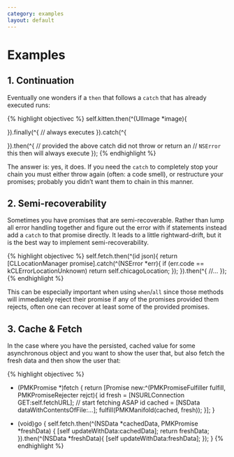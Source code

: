 ```yaml
---
category: examples
layout: default
---
```


#  Examples

## 1. Continuation

Eventually one wonders if a `then` that follows a `catch` that has already executed runs:

{% highlight objectivec %}
self.kitten.then(^(UIImage *image){
    
}).finally(^{
    // always executes
}).catch(^{
    
}).then(^{
    // provided the above catch did not throw or return an
    // `NSError` this then will always execute
});
{% endhighlight %}

The answer is: yes, it does. If you need the `catch` to completely stop your chain you must either throw again (often: a code smell), or restructure your promises; probably you didn’t want them to chain in this manner.


## 2. Semi-recoverability

Sometimes you have promises that are semi-recoverable. Rather than lump all error handling together and figure out the error with if statements instead add a `catch` to that promise directly. It leads to a little rightward-drift, but it is the best way to implement semi-recoverability.

{% highlight objectivec %}
self.fetch.then(^(id json){
    return [CLLocationManager promise].catch(^(NSError *err){
        if (err.code == kCLErrorLocationUnknown)
            return self.chicagoLocation;
    });
}).then(^{
    //…
});
{% endhighlight %}

This can be especially important when using `when`/`all` since those methods will immediately reject their promise if any of the promises provided them rejects, often one can recover at least some of the provided promises.


## 3. Cache & Fetch

In the case where you have the persisted, cached value for some asynchronous object and you want to show the user that, but also fetch the fresh data and then show the user that:

{% highlight objectivec %}
- (PMKPromise *)fetch {
    return [Promise new:^(PMKPromiseFulfiller fulfill, PMKPromiseRejecter rejct){
        id fresh = [NSURLConnection GET:self.fetchURL];  // start fetching ASAP
        id cached = [NSData dataWithContentsOfFile:…];
        fulfill(PMKManifold(cached, fresh));
    }];
}

- (void)go {
    self.fetch.then(^(NSData *cachedData, PMKPromise *freshData) {
        [self updateWithData:cachedData];
        return freshData;
    }).then(^(NSData *freshData){
        [self updateWithData:freshData];
    });
}
{% endhighlight %}
